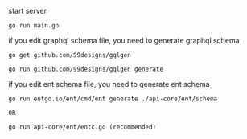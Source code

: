 start server

```
go run main.go
```

if you edit graphql schema file, you need to generate graphql schema

```
go get github.com/99designs/gqlgen

go run github.com/99designs/gqlgen generate
```

if you edit ent schema file, you need to generate ent schema

```
go run entgo.io/ent/cmd/ent generate ./api-core/ent/schema

OR

go run api-core/ent/entc.go (recommended)
```
